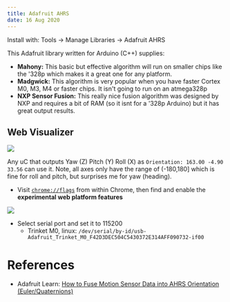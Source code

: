 ```yaml
---
title: Adafruit AHRS
date: 16 Aug 2020
---
```


Install with: Tools -> Manage Libraries -> Adafruit AHRS

This Adafruit library written for Arduino (C++) supplies:

- **Mahony:** This basic but effective algorithm will run on smaller chips like the '328p which makes it a great one for any platform.
- **Madgwick:** This algorithm is very popular when you have faster Cortex M0, M3, M4 or faster chips. It isn't going to run on an atmega328p
- **NXP Sensor Fusion:** This really nice fusion algorithm was designed by NXP and requires a bit of RAM (so it isnt for a '328p Arduino) but it has great output results.

## Web Visualizer

![](https://cdn-learn.adafruit.com/assets/assets/000/088/487/original/sensors_99.gif?1581956335)

Any uC that outputs Yaw (Z) Pitch (Y) Roll (X) as `Orientation: 163.00 -4.90 33.56` can use it. Note, all axes only have the range of (-180,180] which is fine for roll and pitch, but surprises me for yaw (heading).

- Visit [`chrome://flags`](chrome://flags) from within Chrome, then find and enable the **experimental web platform features**

![](https://cdn-learn.adafruit.com/assets/assets/000/088/479/medium640/sensors_image.png?1581901164)

- Select serial port and set it to 115200
  - Trinket M0, linux: `/dev/serial/by-id/usb-Adafruit_Trinket_M0_F42D3DEC504C5430372E314AFF090732-if00`

# References

- Adafruit Learn: [How to Fuse Motion Sensor Data into AHRS Orientation (Euler/Quaternions)](https://learn.adafruit.com/how-to-fuse-motion-sensor-data-into-ahrs-orientation-euler-quaternions?view=all)
